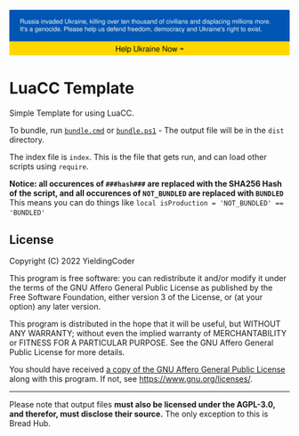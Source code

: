 [![Stand With Ukraine](https://raw.githubusercontent.com/vshymanskyy/StandWithUkraine/main/banner2-direct.svg)](https://vshymanskyy.github.io/StandWithUkraine)

# LuaCC Template

Simple Template for using LuaCC.

To bundle, run [`bundle.cmd`](bundle.cmd) or [`bundle.ps1`](bundle.ps1) - The output file will be in the `dist` directory.

The index file is `index`. This is the file that gets run, and can load other scripts using `require`.

**Notice: all occurences of `###hash###` are replaced with the SHA256 Hash of the script, and all occurences of `NOT_BUNDLED` are replaced with `BUNDLED`**<br/>
This means you can do things like `local isProduction = 'NOT_BUNDLED' == 'BUNDLED'`

## License

Copyright (C) 2022 YieldingCoder

This program is free software: you can redistribute it and/or modify
it under the terms of the GNU Affero General Public License as
published by the Free Software Foundation, either version 3 of the
License, or (at your option) any later version.

This program is distributed in the hope that it will be useful,
but WITHOUT ANY WARRANTY; without even the implied warranty of
MERCHANTABILITY or FITNESS FOR A PARTICULAR PURPOSE. See the
GNU Affero General Public License for more details.

You should have received [a copy of the GNU Affero General Public License](./LICENSE.md)
along with this program. If not, see <https://www.gnu.org/licenses/>.

---

Please note that output files **must also be licensed under the AGPL-3.0, and therefor, must disclose their source.** The only exception to this is Bread Hub.
